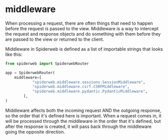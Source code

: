 # middleware

When processing a request, there are often things that need to happen before the request is passed to the view. Middleware is a way to intercept the request and response objects and do something with them before they are passed to the view or returned to the client.

Middleware in Spiderweb is defined as a list of importable strings that looks like this:

```python
from spiderweb import SpiderwebRouter

app = SpiderwebRouter(
    middleware=[
            "spiderweb.middleware.sessions.SessionMiddleware",
            "spiderweb.middleware.csrf.CSRFMiddleware",
            "spiderweb.middleware.pydantic.PydanticMiddleware",
        ],
)
```

Middleware affects both the incoming request AND the outgoing response, so the order that it's defined here is important. When a request comes in, it will be processed through the middleware in the order that it's defined, but after the response is created, it will pass back through the middleware going the opposite direction. 